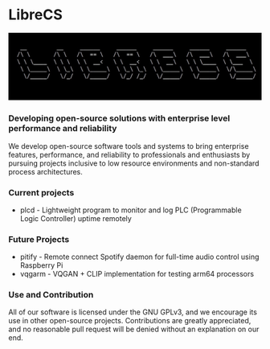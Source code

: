 # LibreCS

![logo](../banner.jpeg)

### Developing open-source solutions with enterprise level performance and reliability

We develop open-source software tools and systems to bring enterprise features, performance, and reliability to professionals and enthusiasts by pursuing projects inclusive to low resource environments and non-standard process architectures.

### Current projects
- plcd - Lightweight program to monitor and log PLC (Programmable Logic Controller) uptime remotely

### Future Projects
- pitify - Remote connect Spotify daemon for full-time audio control using Raspberry Pi
- vqgarm - VQGAN + CLIP implementation for testing arm64 processors


### Use and Contribution

All of our software is licensed under the GNU GPLv3, and we encourage its use in other open-source projects. Contributions are greatly appreciated, and no reasonable pull request will be denied without an explanation on our end. 
